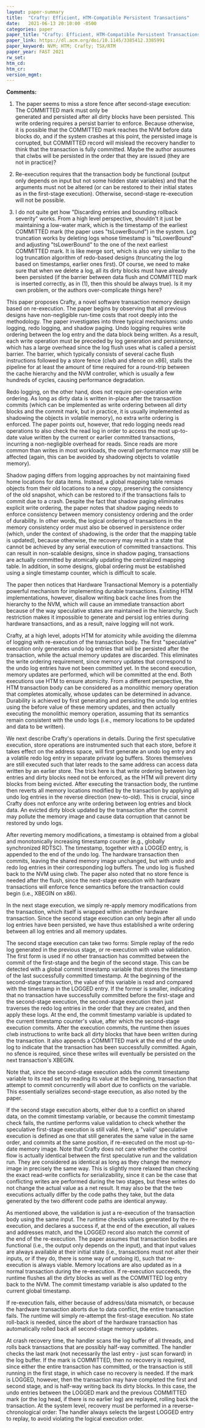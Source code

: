 ```yaml
---
layout: paper-summary
title:  "Crafty: Efficient, HTM-Compatible Persistent Transactions"
date:   2021-06-13 20:10:00 -0500
categories: paper
paper_title: "Crafty: Efficient, HTM-Compatible Persistent Transactions"
paper_link: https://dl.acm.org/doi/10.1145/3385412.3385991
paper_keyword: NVM; HTM; Crafty; TSX/RTM
paper_year: FAST 2021
rw_set:
htm_cd:
htm_cr:
version_mgmt:
---
```


**Comments:**

1. The paper seems to miss a store fence after second-stage execution: The COMMITTED mark must only be  
   generated and 
   persisted after all dirty blocks have been persisted. This write ordering requires a persist barrier to 
   enforce. Because otherwise, it is possible that the COMMITTED mark reaches the NVM before data blocks do, 
   and if the system crashes at this point, the persisted image is corrupted, but COMMITTED record will mislead
   the recovery handler to think that the transaction is fully committed.
   Maybe the author assumes that clwbs will be persisted in the order that they are issued (they are not
   in practice)?

2. Re-execution requires that the transaction body be functional (output only depends on input but not
   some hidden state variables) and that the arguments must not be altered (or can be restored to their
   initial states as in the first-stage execution). Otherwise, second-stage re-execution will not be possible.

3. I do not quite get how "Discarding entries and bounding rollback severity" works. From a high level 
   perspective, shouldn't it just be maintaining a low-water mark, which is the timestamp of the earliest
   COMMITTED mark (the paper uses "tsLowerBound") in the system.
   Log truncation works by deleting logs whose timestamp is "tsLowerBound" and adjusting "tsLowerBound" to the 
   one of the next earliest COMMITTED mark. It is like merge sort, which is also very similar to the log 
   truncation algorithm of redo-based designs (truncating the log based on timestamps, earlier ones first).
   Of course, we need to make sure that when we delete a log, all its dirty blocks must have already been
   persisted (if the barrier between data flush and COMMITTED mark is inserted correctly, as in (1), then
   this should be always true).
   Is it my own problem, or the authors over-complicate things here?

This paper proposes Crafty, a novel software transaction memory design based on re-execution. The paper begins 
by observing that all previous designs have non-negligible run-time costs that root deeply into the methodology.
The paper investigates into three typical mechanisms: undo logging, redo logging, and shadow paging.
Undo logging requires write ordering between the log entry and the data block being written. As a result, each
write operation must be preceded by log generation and persistence, which has a large overhead since the log 
flush uses what is called a persist barrier. The barrier, which typically consists of several cache flush
instructions followed by a store fence (clwb and sfence on x86), stalls the pipeline for at least the amount
of time required for a round-trip between the cache hierarchy and the NVM controller, which is usually a few
hundreds of cycles, causing performance degradation.

Redo logging, on the other hand, does not require per-operation write ordering. As long as dirty data is written
in-place after the transaction commits (which can be implemented as write ordering between all dirty blocks
and the commit mark, but in practice, it is usually implemented as shadowing the objects in volatile memory),
no extra write ordering is enforced. The paper points out, however, that redo logging needs read operations 
to also check the read log in order to access the most up-to-date value written by the current or 
earlier committed transactions, 
incurring a non-negligible overhead for reads. Since reads are more common than writes in most workloads, the
overall performance may still be affected (again, this can be avoided by shadowing objects to volatile memory).

Shadow paging differs from logging approaches by not maintaining fixed home locations for data items. Instead,
a global mapping table remaps objects from their old locations to a new copy, preserving the consistency of the
old snapshot, which can be restored to if the transactions fails to commit due to a crash. 
Despite the fact that shadow paging eliminates explicit write ordering, the paper notes that shadow paging
needs to enforce consistency between memory consistency ordering and the order of durability. In other words,
the logical ordering of transactions in the memory consistency order must also be observed in persistence
order (which, under the context of shadowing, is the order that the mapping table is updated), because 
otherwise, the recovery may result in a state that cannot be achieved by any serial execution
of committed transactions. This can result in non-scalable designs, since in shadow paging, transactions are 
actually committed by atomically updating the centralized mapping table. 
In addition, in some designs, global ordering must be established using a single timestamp counter, which
is difficult to scale.

The paper then notices that Hardware Transactional Memory is a potentially powerful mechanism for implementing
durable transactions. Existing HTM implementations, however, disallow writing back cache lines from the 
hierarchy to the NVM, which will cause an immediate transaction abort because of the way speculative states
are maintained in the hierarchy.
Such restriction makes it impossible to generate and persist log entries during hardware transactions, and
as a result, naive logging will not work.

Crafty, at a high level, adopts HTM for atomicity while avoiding the dilemma of logging with re-execution of 
the transaction body. The first "speculative" execution only generates undo log entries that will be persisted 
after the transaction, while the actual memory updates are discarded. This eliminates the write ordering 
requirement, since memory updates that correspond to the undo log entries have not been committed yet. 
In the second execution, memory updates are performed, which will be committed at the end. 
Both executions use HTM to ensure atomicity. 
From a different perspective, the HTM transaction body can be considered as a monolithic memory operation that 
completes atomically, whose updates can be determined in advance. Durability is achieved by first generating 
and persisting the undo log entries using the before value of these memory updates, and then actually executing
the monolithic memory operation, assuming that its semantics remain consistent with the undo logs (i.e., 
memory locations to be updated and data to be written).

We next describe Crafty's operations in details. During the first speculative execution, store operations are 
instrumented such that each store, before it takes effect on the address space, will first generate an undo
log entry and a volatile redo log entry in separate private log buffers. 
Stores themselves are still executed such that later reads to the same address can
access data written by an earlier store. The trick here is that write ordering between log entries and 
dirty blocks need not be enforced, as the HTM will prevent dirty blocks from being evicted.
After executing the transaction body, the runtime then reverts all memory locations modified by the transaction
by applying all undo log entries in the reverse direction (new-to-old). 
This is crucial, since Crafty does not enforce any write ordering between log entries and block data.
An evicted dirty block updated by the transaction after the commit may pollute the memory image and cause
data corruption that cannot be restored by undo logs.

After reverting memory modifications, a timestamp is obtained from a global and monotonically
increasing timestamp counter (e.g., globally synchronized RDTSC). 
The timestamp, together with a LOGGED entry, is appended to the end of the undo log.
The hardware transaction then commits, leaving the shared memory image unchanged, but with undo and redo
log entries in their corresponding log buffers.
The undo log is flushed back to the NVM using clwb.
The paper also noted that no store fence is needed after the flush, since the next-stage execution with
hardware transactions will enforce fence semantics before the transaction could begin (i.e., XBEGIN on x86).

In the next stage execution, we simply re-apply memory modifications from the transaction, which itself is 
wrapped within another hardware transaction. Since the second stage execution can only begin after all undo log
entries have been persisted, we have thus established a write ordering between all log entries and all memory
updates. 

The second stage execution can take two forms: Simple replay of the redo log generated in the previous stage,
or re-execution with value validation. 
The first form is used if no other transaction has committed between the commit of the first-stage and the begin
of the second stage. This can be detected with a global commit timestamp variable that stores the timestamp of 
the last successfully committed timestamp. At the beginning of the second-stage transaction, the value of this 
variable is read and compared with the timestamp in the LOGGED entry. If the former is smaller, indicating that 
no transaction have successfully committed before the first-stage and the second-stage execution, the 
second-stage execution then just traverses the redo log entries in the order that they are created, and then 
apply these logs. At the end, the commit timestamp variable is updated to the current timestamp counter's value,
after which the second-stage execution commits.
After the execution commits, the runtime then issues clwb instructions to write back all dirty blocks that have 
been written during the transaction. It also appends a COMMITTED mark at the end of the undo log to indicate 
that the transaction has been successfully committed.
Again, no sfence is required, since these writes will eventually be persisted on the next transaction's XBEGIN.

Note that, since the second-stage execution adds the commit timestamp variable to its read set by reading its 
value at the beginning, transaction that attempt to commit concurrently will abort due to conflicts on the 
variable. This essentially serializes second-stage execution, as also noted by the paper.

If the second stage execution aborts, either due to a conflict on shared data, on the commit timestamp 
variable, or because the commit timestamp check fails, the runtime performs value validation to check whether 
the speculative first-stage execution is still valid. Here, a "valid" speculative execution is defined as one
that still generates the same value in the same order, and commits at the same position, if re-executed on
the most up-to-date memory image. Note that Crafty does not care whether the control flow is actually identical
between the first speculative run and the validation run. They are considered as identical as long as they
change the memory image in precisely the same way. This is slightly more relaxed than checking the exact 
read-write conflicts for serializability, since it can be the case that conflicting writes are performed 
during the two stages, but these writes do not change the actual value as a net result. It may also be
that the two executions actually differ by the code paths they take, but the data generated by the two
different code paths are identical anyway.

As mentioned above, the validation is just a re-execution of the transaction body using the same input. The
runtime checks values generated by the re-execution, and declares a success if, at the end of the execution,
all values and addresses match, and the LOGGED record also match the commit of the end of the re-execution.
The paper assumes that transaction bodies are functional (i.e., the output only depends on the input), and
that input values are always available at their initial state (i.e., transactions must not alter their inputs,
or if they do, there is some way of undoing it), such that re-execution is always viable.
Memory locations are also updated as in a normal transaction during the re-execution. 
If re-execution succeeds, the runtime flushes all the dirty blocks as well as the COMMITTED log entry back
to the NVM. The commit timestamp variable is also updated to the current global timestamp.

If re-execution fails, either because of address/data mismatch, or because the hardware transaction aborts due 
to data conflict, the entire transaction fails. The runtime will simply re-attempt the first-stage execution.
No state roll-back is needed, since the abort of the hardware transaction has automatically rolled back all
second-stage memory updates.

At crash recovery time, the handler scans the log buffer of all threads, and rolls back transactions that are
possibly half-way committed.
The handler checks the last mark (not necessarily the last entry - just scan forward) in the log buffer. 
If the mark is COMMITTED, then no recovery is required, since either the entire transaction has committed,
or the transaction is still running in the first stage, in which case no recovery is needed. 
If the mark is LOGGED, however, then the transaction may have completed the first and second stage, and
is half-way writing back its dirty blocks. In this case, the undo entries between the LOGGED mark
and the previous COMMITTED mark (or the log head, if there is no earlier log) are replayed, rolling back
the transaction. At the system level, recovery must be performed in a reverse-chronological order: The
handler always selects the largest LOGGED entry to replay, to avoid violating the logical execution order.

